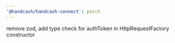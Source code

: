 ```yaml
---
'@handcash/handcash-connect': patch
---
```


remove zod, add type check for authToken in HttpRequestFactory constructor
